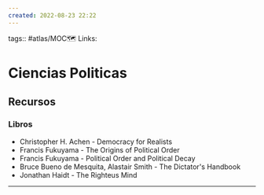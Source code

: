 ```yaml
---
created: 2022-08-23 22:22
---
```

tags:: #atlas/MOC🗺 
Links: 
# Ciencias Politicas
## Recursos
### Libros
- Christopher H. Achen - Democracy for Realists
- Francis Fukuyama - The Origins of Political Order
- Francis Fukuyama - Political Order and Political Decay
- Bruce Bueno de Mesquita, Alastair Smith - The Dictator's Handbook
- Jonathan Haidt - The Righteus Mind
___
